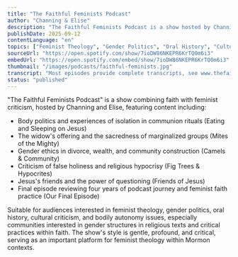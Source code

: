 ```yaml
---
title: "The Faithful Feminists Podcast"
author: "Channing & Elise"
description: "The Faithful Feminists Podcast is a show hosted by Channing and Elise, interpreting the Mormon (LDS) official 'Come Follow Me' study manual from a feminist theological perspective. The show emphasizes the coexistence of faith and criticism, covering content including gender politics in biblical texts, marginalized group experiences, sacramental symbolism, and community care, representing a unique voice in feminist religious criticism. The show concluded in 2023, with all episodes still accessible."
publishDate: 2025-09-12
contentLanguage: "en"
topics: ["Feminist Theology", "Gender Politics", "Oral History", "Cultural Critique", "Bodily Autonomy"]
sourceUrl: "https://open.spotify.com/show/7ioDW86NKEPR6KrTQ0m6i3"
embedUrl: "https://open.spotify.com/embed/show/7ioDW86NKEPR6KrTQ0m6i3"
thumbnail: "/images/podcasts/faithful-feminists.jpg"
transcript: "Most episodes provide complete transcripts, see www.thefaithfulfeminists.com"
status: "published"
---
```


"The Faithful Feminists Podcast" is a show combining faith with feminist criticism, hosted by Channing and Elise, featuring content including:

- Body politics and experiences of isolation in communion rituals (Eating and Sleeping on Jesus)
- The widow's offering and the sacredness of marginalized groups (Mites of the Mighty)
- Gender ethics in divorce, wealth, and community construction (Camels & Community)
- Criticism of false holiness and religious hypocrisy (Fig Trees & Hypocrites)
- Jesus's friends and the power of questioning (Friends of Jesus)
- Final episode reviewing four years of podcast journey and feminist faith practice (Our Final Episode)

Suitable for audiences interested in feminist theology, gender politics, oral history, cultural criticism, and bodily autonomy issues, especially communities interested in gender structures in religious texts and critical practices within faith. The show's style is gentle, profound, and critical, serving as an important platform for feminist theology within Mormon contexts.